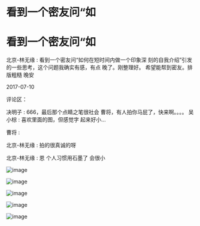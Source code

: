# 看到一个密友问“如

# 看到一个密友问“如

北京-林无缘 : 看到一个密友问“如何在短时间内做一个印象深 刻的自我介绍”引发的一些思考，这个问题我确实有感，有点 晚了。刚整理好。 希望能帮到密友。排版粗糙 晚安

2017-07-10

评论区：

决明子 : 666，最后那个点睛之笔很社会 曹将，有人拍你马屁了，快来啊。。。。 吴小棕 : 喜欢里面的图，但感觉字 起来好小…

曹将 :

北京-林无缘 : 拍的很真诚的呀

北京-林无缘 : 恩 个人习惯用石墨了 会很小

![image](img/Image_416.png)

![image](img/Image_417.png)

![image](img/Image_418.png)

![image](img/Image_419.png)

![image](img/Image_420.png)